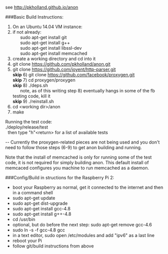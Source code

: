 see 
http://pkholland.github.io/anon

###Basic Build Instructions:<br>
1)  On an Ubuntu 14.04 VM instance:<br>
2)  if not already:<br>
&nbsp;&nbsp;&nbsp;&nbsp;&nbsp;&nbsp;sudo apt-get install git<br>
&nbsp;&nbsp;&nbsp;&nbsp;&nbsp;&nbsp;sudo apt-get install g++<br>
&nbsp;&nbsp;&nbsp;&nbsp;&nbsp;&nbsp;sudo apt-get install libssl-dev<br>
&nbsp;&nbsp;&nbsp;&nbsp;&nbsp;&nbsp;sudo apt-get install memcached<br>
3)  create a working directory and cd into it<br>
4)  git clone https://github.com/pkholland/anon.git<br>
5)  git clone https://github.com/joyent/http-parser.git<br>
<b>skip</b> 6)  git clone https://github.com/facebook/proxygen.git<br>
<b>skip</b> 7)  cd proxygen/proxygen<br>
<b>skip</b> 8)  ./deps.sh<br>
&nbsp;&nbsp;&nbsp;&nbsp;&nbsp;&nbsp;note, as of this writing step 8) eventually hangs in some of the fb testing code, kill it<br>
<b>skip</b> 9)  ./reinstall.sh<br>
10) cd &lt;working dir&gt;/anon<br>
11) make<br>

Running the test code:<br>
./deploy/release/test<br>
&nbsp;&nbsp;then type "h"&lt;return&gt; for a list of available tests

-- Currently the proxygen-related pieces are not being used and you don't need to follow those steps (6-9) to get anon building and running.

Note that the install of memcached is only for running some of the test code, it is not required for simply building anon.
This default install of memcaced configures you machine to run memcached as a daemon.

###Config/Build in structions for the Raspberry Pi 2:<br>
- boot your Raspberry as normal, get it connected to the internet and then in a command shell
- sudo apt-get update
- sudo apt-get dist-upgrade
- sudo apt-get install gcc-4.8
- sudo apt-get install g++-4.8
- cd /usr/bin
- optional, but do before the next step: sudo apt-get remove gcc-4.6
- sudo ln -s -f gcc-4.8 gcc
- in a text editor, sudo open /etc/modules and add "ipv6" as a last line
- reboot your Pi
- follow git/build instructions from above

